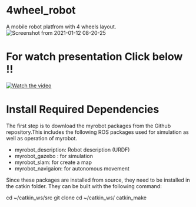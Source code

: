 # 4wheel_robot

A mobile robot platfrom with 4 wheels layout.
![Screenshot from 2021-01-12 08-20-25](https://user-images.githubusercontent.com/68624655/107174453-da4bae00-69fc-11eb-93ca-6029ceffd057.png)

# For watch presentation Click below !!
[![Watch the video](https://user-images.githubusercontent.com/68624655/107232258-cb441a80-6a53-11eb-9397-5b1126d1c503.png)](https://www.canva.com/design/DAES-s6edVg/wbL7giU7Nh73_EDcSIsxaQ/view)


# Install Required Dependencies

The first step is to download the myrobot packages from the Github repository.This includes the following ROS packages used for simulation as well as operation of myrobot.

- myrobot_description: Robot description (URDF)
- myrobot_gazebo : for simulation
- myrobot_slam: for create a map
- myrobot_navigaion: for autonomous movement

Since these packages are installed from source, they need to be installed in the catkin folder. They can be built with the following command:

cd ~/catkin_ws/src
git clone 
cd ~/catkin_ws/
catkin_make
